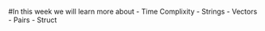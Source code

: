 #In this week we will learn more about 
    - Time Complixity
    - Strings
    - Vectors
    - Pairs
    - Struct